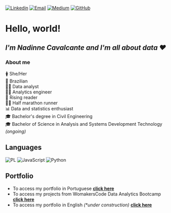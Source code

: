 <div align="left">
  
[![Linkedin](https://img.shields.io/badge/-LinkedIn-%230077B5?style=for-the-badge&logo=linkedin&)](https://www.linkedin.com/in/nadinne-cavalcante/)
[![Email](https://img.shields.io/badge/-Gmail-%23333?style=for-the-badge&logo=gmail&logoColor=white)](mailto:nadinnecavalcantesilva@gmail.com)
[![Medium](https://img.shields.io/badge/Medium-12100E?style=for-the-badge&logo=medium&logoColor=white)](https://medium.com/@nadinne.cavalcante94)
[![GitHub](https://img.shields.io/badge/GitHub-100000?style=for-the-badge&logo=github&logoColor=white)](https://github.com/nadinne94)
</div>

# Hello, world!
## _I'm Nadinne Cavalcante and I'm all about data ❤️_

### About me

🚺 She/Her <br>
🏡 Brazilian<br>
👩‍💻 Data analyst<br>
👩‍💻 Analytics engineer<br>
📖 Rising reader<br>
🏃‍♀️ Half marathon runner<br>
📊 Data and statistics enthusiast<br>
🎓 Bachelor's degree in Civil Engineering<br>
🎓 Bachelor of Science in Analysis and Systems Development Technology _(ongoing)_ <br>

## Languages

<div>

![PL](https://img.shields.io/badge/PL%2FSQL-FFFFFF?style=for-the-badge&logo=oracle&logoColor=FF0000&labelColor=FFFFFF&color=FF0000)
![JavaScript](https://img.shields.io/badge/JavaScript-F7DF1E?style=for-the-badge&logo=javascript&logoColor=black)
![Python](https://img.shields.io/badge/python-3670A0?style=for-the-badge&logo=python&logoColor=ffdd54)
</div>

## Portfolio
* To access my portfolio in Portuguese **[click here](https://github.com/nadinne94/portfolio_dados)**
* To access my projects from WomakersCode Data Analytics Bootcamp **[click here](https://github.com/nadinne94/bootcamp-dataanalytics)**
* To access my portfolio in English _(*under construction)_ **[click here](https://github.com/nadinne94/data_portfolio)**